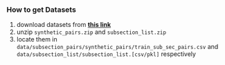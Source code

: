 ### How to get Datasets
1) download datasets from [**this link**](https://drive.google.com/drive/folders/1-WbZ5Lw3OTyMRLT3lLCRK680cG0DJk00?usp=sharing)
2) unzip `synthetic_pairs.zip` and `subsection_list.zip`
3) locate them in `data/subsection_pairs/synthetic_pairs/train_sub_sec_pairs.csv` and `data/subsection_list/subsection_list.[csv/pkl]` respectively